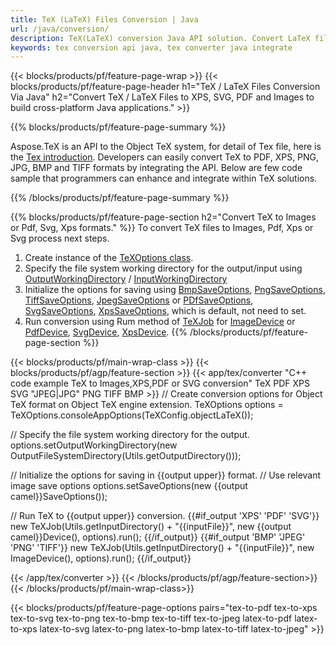 ```yaml
---
title: TeX (LaTeX) Files Conversion | Java
url: /java/conversion/
description: TeX(LaTeX) conversion Java API solution. Convert LaTeX files to PDF, XPS and Images including PNG, JPEG, TIFF, BMP with few lines of Java code.
keywords: tex conversion api java, tex converter java integrate
---
```


{{< blocks/products/pf/feature-page-wrap >}}
{{< blocks/products/pf/feature-page-header h1="TeX / LaTeX Files Conversion Via Java" h2="Convert TeX / LaTeX Files to XPS, SVG, PDF and Images to build cross-platform Java applications." >}}

{{% blocks/products/pf/feature-page-summary %}}


Aspose.TeX is an API to the Object TeX system, for detail of Tex file, here is the [Tex introduction](https://docs.aspose.com/tex/net/what-is-tex/). Developers can easily convert TeX to PDF, XPS, PNG, JPG, BMP and TIFF formats by integrating the API. Below are few code sample that programmers can enhance and integrate within TeX solutions.



{{% /blocks/products/pf/feature-page-summary  %}}

{{% blocks/products/pf/feature-page-section  h2="Convert TeX to Images or Pdf, Svg, Xps formats." %}}
To convert TeX files to Images, Pdf, Xps or Svg process next steps. 
1. Create instance of the [TeXOptions class](https://reference.aspose.com/tex/java/com.aspose.tex/texoptions). 
2. Specify the file system working directory for the output/input using [OutputWorkingDirectory](https://reference.aspose.com/tex/java/com.aspose.tex/TeXOptions#setOutputWorkingDirectory-com.aspose.tex.IOutputWorkingDirectory-)  / [InputWorkingDirectory](https://reference.aspose.com/tex/java/com.aspose.tex/TeXOptions#setInputWorkingDirectory-com.aspose.tex.IInputWorkingDirectory-) 
3. Initialize the options for saving using [BmpSaveOptions](https://reference.aspose.com/tex/java/com.aspose.tex.rendering/BmpSaveOptions), 
[PngSaveOptions](https://reference.aspose.com/tex/java/com.aspose.tex.rendering/PngSaveOptions), 
[TiffSaveOptions](https://reference.aspose.com/tex/java/com.aspose.tex.rendering/TiffSaveOptions),
[JpegSaveOptions](https://reference.aspose.com/tex/java/com.aspose.tex.rendering/JpegSaveOptions)
 or [PDfSaveOptions](https://reference.aspose.com/tex/java/com.aspose.tex.rendering/PdfSaveOptions), 
[SvgSaveOptions](https://reference.aspose.com/tex/java/com.aspose.tex.rendering/SvgSaveOptions), 
[XpsSaveOptions](https://reference.aspose.com/tex/java/com.aspose.tex.rendering/XpsSaveOptions), which is default, not need to set.
4. Run conversion using Rum method of [TeXJob](https://reference.aspose.com/tex/java/com.aspose.tex/TeXJob) for 
[ImageDevice](https://reference.aspose.com/tex/java/com.aspose.tex.rendering/ImageDevice) or
[PdfDevice](https://reference.aspose.com/tex/java/com.aspose.tex.rendering/PdfDevice),
[SvgDevice](https://reference.aspose.com/tex/java/com.aspose.tex.rendering/SvgDevice),
[XpsDevice](https://reference.aspose.com/tex/java/com.aspose.tex.rendering/XpsDevice).
{{% /blocks/products/pf/feature-page-section %}}

{{< blocks/products/pf/main-wrap-class >}}
{{< blocks/products/pf/agp/feature-section >}}
{{< app/tex/converter "C++ code example TeX to Images,XPS,PDF or SVG conversion" TeX PDF XPS SVG "JPEG|JPG" PNG TIFF BMP >}}
// Create conversion options for Object TeX format on Object TeX engine extension.
TeXOptions options = TeXOptions.consoleAppOptions(TeXConfig.objectLaTeX());

// Specify the file system working directory for the output.
options.setOutputWorkingDirectory(new OutputFileSystemDirectory(Utils.getOutputDirectory()));

// Initialize the options for saving in {{output upper}} format.
// Use relevant image save options
options.setSaveOptions(new {{output camel}}SaveOptions());

// Run TeX to {{output upper}} conversion.
{{#if_output 'XPS' 'PDF' 'SVG'}}
new TeXJob(Utils.getInputDirectory() + "{{inputFile}}", new {{output camel}}Device(), options).run();
{{/if_output}}
{{#if_output 'BMP' 'JPEG' 'PNG' 'TIFF'}}
new TeXJob(Utils.getInputDirectory() + "{{inputFile}}", new ImageDevice(), options).run();
{{/if_output}}

{{< /app/tex/converter >}}
{{< /blocks/products/pf/agp/feature-section>}}
{{< /blocks/products/pf/main-wrap-class>}}

{{< blocks/products/pf/feature-page-options pairs="tex-to-pdf tex-to-xps tex-to-svg tex-to-png tex-to-bmp tex-to-tiff tex-to-jpeg latex-to-pdf latex-to-xps latex-to-svg latex-to-png latex-to-bmp latex-to-tiff latex-to-jpeg" >}}
